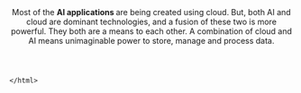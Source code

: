 <html>



<title> Artificial Intelligence vs Cloud Computing   </title>

<header> Most of the <b> AI applications </b> are being created using cloud. But, both AI and cloud are dominant technologies, and a fusion of these two is more powerful. They both are a means to each other. A combination of cloud and AI means unimaginable power to store, manage and process data. </header>






    </html>